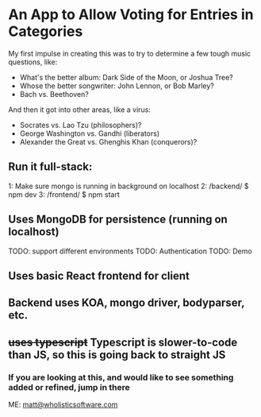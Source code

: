 # An App to Allow Voting for Entries in Categories
My first impulse in creating this was to try to determine a few tough music questions, like:

* What's the better album: Dark Side of the Moon, or Joshua Tree?
* Whose the better songwriter: John Lennon, or Bob Marley?
* Bach vs. Beethoven?

And then it got into other areas, like a virus:
* Socrates vs. Lao Tzu (philosophers)?
* George Washington vs. Gandhi (liberators)
* Alexander the Great vs. Ghenghis Khan (conquerors)?

## Run it full-stack:

1: Make sure mongo is running in background on localhost
2: /backend/ $ npm dev
3: /frontend/ $ npm start

## Uses MongoDB for persistence (running on localhost)
TODO: support different environments
TODO: Authentication
TODO: Demo

## Uses basic React frontend for client 

## Backend uses KOA, mongo driver, bodyparser, etc.

## ~~uses typescript~~ Typescript is slower-to-code than JS, so this is going back to straight JS

### If you are looking at this, and would like to see something added or refined, jump in there

ME: matt@wholisticsoftware.com
